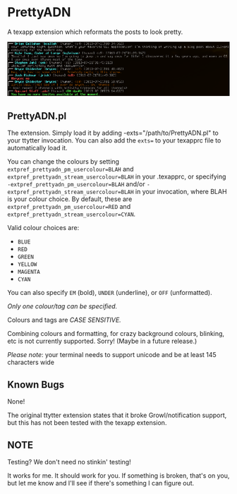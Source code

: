 PrettyADN
============

A texapp extension which reformats the posts to look pretty.

![Screen shot](screenshot.png)


PrettyADN.pl
---------------

The extension.  Simply load it by adding -exts="/path/to/PrettyADN.pl" to your
ttytter invocation. You can also add the `exts=` to your texapprc file to 
automatically load it.

You can change the colours by setting `extpref_prettyadn_pm_usercolour=BLAH` and
`extpref_prettyadn_stream_usercolour=BLAH` in your .texapprc, or specifying
`-extpref_prettyadn_pm_usercolour=BLAH` and/or 
`-extpref_prettyadn_stream_usercolour=BLAH` in your invocation, where BLAH is
your colour choice. By default, these are `extpref_prettyadn_pm_usercolour=RED` 
and `extpref_prettyadn_stream_usercolour=CYAN`.

Valid colour choices are:
 * `BLUE`
 * `RED`
 * `GREEN`
 * `YELLOW`
 * `MAGENTA`
 * `CYAN`
 
You can also specify `EM` (bold), `UNDER` (underline), or `OFF` (unformatted).

*Only one colour/tag can be specified.*

Colours and tags are *CASE SENSITIVE.*

Combining colours and formatting, for crazy background colours, blinking, etc is
not currently supported. Sorry! (Maybe in a future release.)

*Please note*: your terminal needs to support unicode and be at least 145
characters wide


Known Bugs
----------

None!

The original ttytter extension states that it broke Growl/notification support,
but this has not been tested with the texapp extension.


NOTE
----

Testing? We don't need no stinkin' testing!

It works for me. It should work for you. If something is broken, that's on you,
but let me know and I'll see if there's something I can figure out.



